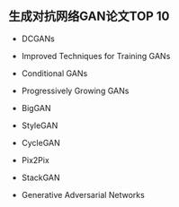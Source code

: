  
## 生成对抗网络GAN论文TOP 10


+ DCGANs

+ Improved Techniques for Training GANs

+ Conditional GANs

+ Progressively Growing GANs

+ BigGAN

+ StyleGAN

+ CycleGAN

+ Pix2Pix

+ StackGAN

+ Generative Adversarial Networks